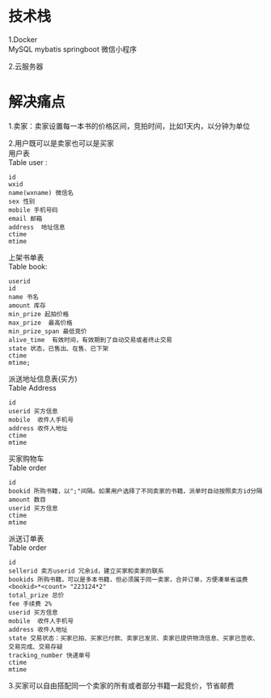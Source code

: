 # 技术栈
1.Docker  
 MySQL mybatis springboot 微信小程序  
 
2.云服务器  
 
# 解决痛点
1.卖家：卖家设置每一本书的价格区间，竞拍时间，比如1天内，以分钟为单位  

2.用户既可以是卖家也可以是买家  
用户表  
Table user :  
```
id 
wxid 
name(wxname) 微信名
sex 性别
mobile 手机号码 
email 邮箱
address  地址信息
ctime 
mtime
```

上架书单表  
Table book:  
```
userid 
id 
name 书名
amount 库存
min_prize 起拍价格  
max_prize  最高价格  
min_prize_span 最低竞价  
alive_time  有效时间，有效期到了自动交易或者终止交易  
state 状态，已售出、在售、已下架  
ctime
mtime;
```

派送地址信息表(买方)  
Table Address  
```
id 
userid 买方信息
mobile  收件人手机号
address 收件人地址
ctime 
mtime
```

买家购物车   
Table order  
```
id 
bookid 所购书籍，以";"间隔。如果用户选择了不同卖家的书籍，派单时自动按照卖方id分隔  
amount 数目
userid 买方信息
ctime 
mtime
```

派送订单表  
Table order  
```
id 
sellerid 卖方userid 冗余id，建立买家和卖家的联系
bookids 所购书籍，可以是多本书籍，但必须属于同一卖家，合并订单，方便凑单省运费 <bookid>*<count> "223124*2"
total_prize 总价
fee 手续费 2%
userid 买方信息
mobile  收件人手机号
address 收件人地址
state 交易状态：买家已拍、买家已付款、卖家已发货、卖家已提供物流信息、买家已签收、交易完成、交易存疑
tracking_number 快递单号
ctime 
mtime
```


3.买家可以自由搭配同一个卖家的所有或者部分书籍一起竞价，节省邮费  
